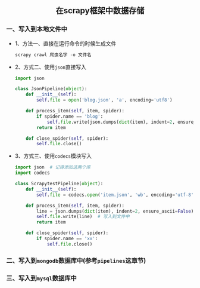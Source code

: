 ## <center>在scrapy框架中数据存储</center>

### 一、写入到本地文件中

* 1、方法一、直接在运行命令的时候生成文件

  ```py
  scrapy crawl 爬虫名字 -o 文件名
  ```

* 2、方式二、使用`json`直接写入

  ```py
  import json

  class JsonPipeline(object):
      def __init__(self):
          self.file = open('blog.json', 'a', encoding='utf8')

      def process_item(self, item, spider):
          if spider.name == 'blog':
              self.file.write(json.dumps(dict(item), indent=2, ensure_ascii=False) + ',\n')
          return item

      def close_spider(self, spider):
          self.file.close()
  ```

* 3、方式三、使用`codecs`模块写入

  ```py
  import json  # 记得添加这两个库
  import codecs

  class ScrapytestPipeline(object):
      def __init__(self):
          self.file = codecs.open('item.json', 'wb', encoding='utf-8')

      def process_item(self, item, spider):
          line = json.dumps(dict(item), indent=2, ensure_ascii=False) + ',\n'
          self.file.write(line)  # 写入到文件中
          return item

      def close_spider(self, spider):
          if spider.name == 'xx':
              self.file.close()
  ```

### 二、写入到`mongodb`数据库中(参考`pipelines`这章节)
### 三、写入到`mysql`数据库中
